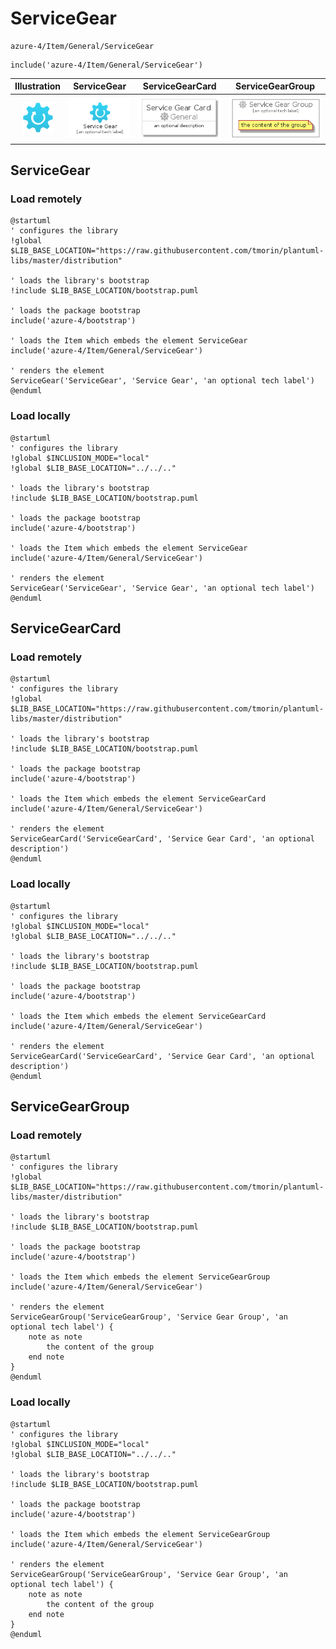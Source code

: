 # ServiceGear


```text
azure-4/Item/General/ServiceGear
```

```text
include('azure-4/Item/General/ServiceGear')
```



| Illustration | ServiceGear | ServiceGearCard | ServiceGearGroup |
| :---: | :---: | :---: | :---: |
| ![illustration for Illustration](../../../azure-4/Item/General/ServiceGear.png) | ![illustration for ServiceGear](../../../azure-4/Item/General/ServiceGear.Local.png) | ![illustration for ServiceGearCard](../../../azure-4/Item/General/ServiceGearCard.Local.png) | ![illustration for ServiceGearGroup](../../../azure-4/Item/General/ServiceGearGroup.Local.png) |




## ServiceGear

### Load remotely
```plantuml
@startuml
' configures the library
!global $LIB_BASE_LOCATION="https://raw.githubusercontent.com/tmorin/plantuml-libs/master/distribution"

' loads the library's bootstrap
!include $LIB_BASE_LOCATION/bootstrap.puml

' loads the package bootstrap
include('azure-4/bootstrap')

' loads the Item which embeds the element ServiceGear
include('azure-4/Item/General/ServiceGear')

' renders the element
ServiceGear('ServiceGear', 'Service Gear', 'an optional tech label')
@enduml
```

### Load locally
```plantuml
@startuml
' configures the library
!global $INCLUSION_MODE="local"
!global $LIB_BASE_LOCATION="../../.."

' loads the library's bootstrap
!include $LIB_BASE_LOCATION/bootstrap.puml

' loads the package bootstrap
include('azure-4/bootstrap')

' loads the Item which embeds the element ServiceGear
include('azure-4/Item/General/ServiceGear')

' renders the element
ServiceGear('ServiceGear', 'Service Gear', 'an optional tech label')
@enduml
```

## ServiceGearCard

### Load remotely
```plantuml
@startuml
' configures the library
!global $LIB_BASE_LOCATION="https://raw.githubusercontent.com/tmorin/plantuml-libs/master/distribution"

' loads the library's bootstrap
!include $LIB_BASE_LOCATION/bootstrap.puml

' loads the package bootstrap
include('azure-4/bootstrap')

' loads the Item which embeds the element ServiceGearCard
include('azure-4/Item/General/ServiceGear')

' renders the element
ServiceGearCard('ServiceGearCard', 'Service Gear Card', 'an optional description')
@enduml
```

### Load locally
```plantuml
@startuml
' configures the library
!global $INCLUSION_MODE="local"
!global $LIB_BASE_LOCATION="../../.."

' loads the library's bootstrap
!include $LIB_BASE_LOCATION/bootstrap.puml

' loads the package bootstrap
include('azure-4/bootstrap')

' loads the Item which embeds the element ServiceGearCard
include('azure-4/Item/General/ServiceGear')

' renders the element
ServiceGearCard('ServiceGearCard', 'Service Gear Card', 'an optional description')
@enduml
```

## ServiceGearGroup

### Load remotely
```plantuml
@startuml
' configures the library
!global $LIB_BASE_LOCATION="https://raw.githubusercontent.com/tmorin/plantuml-libs/master/distribution"

' loads the library's bootstrap
!include $LIB_BASE_LOCATION/bootstrap.puml

' loads the package bootstrap
include('azure-4/bootstrap')

' loads the Item which embeds the element ServiceGearGroup
include('azure-4/Item/General/ServiceGear')

' renders the element
ServiceGearGroup('ServiceGearGroup', 'Service Gear Group', 'an optional tech label') {
    note as note
        the content of the group
    end note
}
@enduml
```

### Load locally
```plantuml
@startuml
' configures the library
!global $INCLUSION_MODE="local"
!global $LIB_BASE_LOCATION="../../.."

' loads the library's bootstrap
!include $LIB_BASE_LOCATION/bootstrap.puml

' loads the package bootstrap
include('azure-4/bootstrap')

' loads the Item which embeds the element ServiceGearGroup
include('azure-4/Item/General/ServiceGear')

' renders the element
ServiceGearGroup('ServiceGearGroup', 'Service Gear Group', 'an optional tech label') {
    note as note
        the content of the group
    end note
}
@enduml
```

